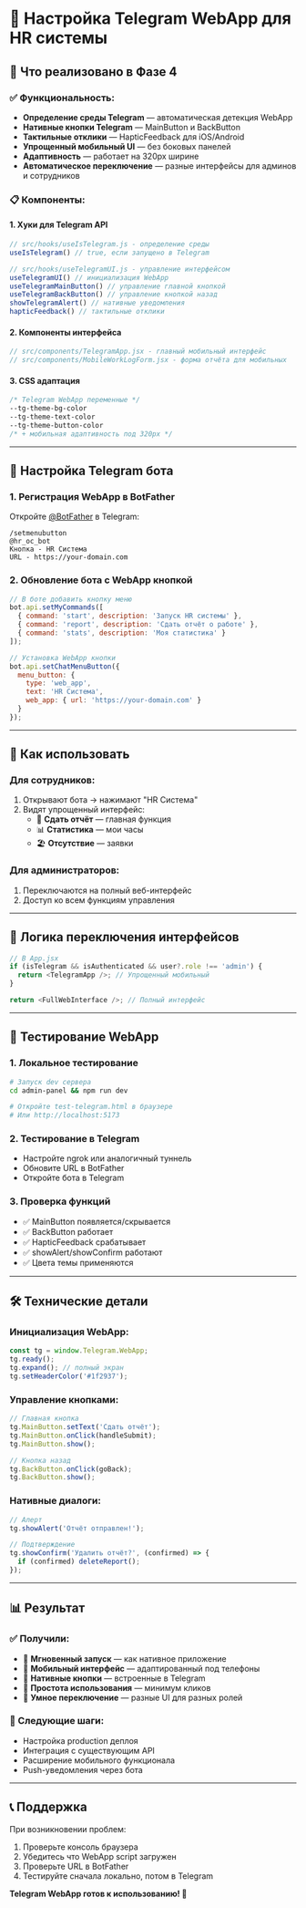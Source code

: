 # 🚀 Настройка Telegram WebApp для HR системы

## 📱 Что реализовано в Фазе 4

### ✅ Функциональность:
- **Определение среды Telegram** — автоматическая детекция WebApp
- **Нативные кнопки Telegram** — MainButton и BackButton
- **Тактильные отклики** — HapticFeedback для iOS/Android
- **Упрощенный мобильный UI** — без боковых панелей
- **Адаптивность** — работает на 320px ширине
- **Автоматическое переключение** — разные интерфейсы для админов и сотрудников

### 📋 Компоненты:

#### 1. **Хуки для Telegram API**
```javascript
// src/hooks/useIsTelegram.js - определение среды
useIsTelegram() // true, если запущено в Telegram

// src/hooks/useTelegramUI.js - управление интерфейсом
useTelegramUI() // инициализация WebApp
useTelegramMainButton() // управление главной кнопкой
useTelegramBackButton() // управление кнопкой назад
showTelegramAlert() // нативные уведомления
hapticFeedback() // тактильные отклики
```

#### 2. **Компоненты интерфейса**
```javascript
// src/components/TelegramApp.jsx - главный мобильный интерфейс
// src/components/MobileWorkLogForm.jsx - форма отчёта для мобильных
```

#### 3. **CSS адаптация**
```css
/* Telegram WebApp переменные */
--tg-theme-bg-color
--tg-theme-text-color  
--tg-theme-button-color
/* + мобильная адаптивность под 320px */
```

---

## 🔧 Настройка Telegram бота

### 1. **Регистрация WebApp в BotFather**

Откройте [@BotFather](https://t.me/BotFather) в Telegram:

```
/setmenubutton
@hr_oc_bot
Кнопка - HR Система
URL - https://your-domain.com
```

### 2. **Обновление бота с WebApp кнопкой**

```javascript
// В боте добавить кнопку меню
bot.api.setMyCommands([
  { command: 'start', description: 'Запуск HR системы' },
  { command: 'report', description: 'Сдать отчёт о работе' },
  { command: 'stats', description: 'Моя статистика' }
]);

// Установка WebApp кнопки
bot.api.setChatMenuButton({
  menu_button: {
    type: 'web_app',
    text: 'HR Система',
    web_app: { url: 'https://your-domain.com' }
  }
});
```

---

## 🎯 Как использовать

### **Для сотрудников:**
1. Открывают бота → нажимают "HR Система" 
2. Видят упрощенный интерфейс:
   - 📝 **Сдать отчёт** — главная функция
   - 📊 **Статистика** — мои часы  
   - 🏖️ **Отсутствие** — заявки

### **Для администраторов:**
1. Переключаются на полный веб-интерфейс
2. Доступ ко всем функциям управления

---

## 🔄 Логика переключения интерфейсов

```javascript
// В App.jsx
if (isTelegram && isAuthenticated && user?.role !== 'admin') {
  return <TelegramApp />; // Упрощенный мобильный
}

return <FullWebInterface />; // Полный интерфейс
```

---

## 📱 Тестирование WebApp

### 1. **Локальное тестирование**
```bash
# Запуск dev сервера
cd admin-panel && npm run dev

# Откройте test-telegram.html в браузере
# Или http://localhost:5173 
```

### 2. **Тестирование в Telegram**
- Настройте ngrok или аналогичный туннель
- Обновите URL в BotFather
- Откройте бота в Telegram

### 3. **Проверка функций**
- ✅ MainButton появляется/скрывается
- ✅ BackButton работает  
- ✅ HapticFeedback срабатывает
- ✅ showAlert/showConfirm работают
- ✅ Цвета темы применяются

---

## 🛠️ Технические детали

### **Инициализация WebApp:**
```javascript
const tg = window.Telegram.WebApp;
tg.ready();
tg.expand(); // полный экран
tg.setHeaderColor('#1f2937');
```

### **Управление кнопками:**
```javascript
// Главная кнопка
tg.MainButton.setText('Сдать отчёт');
tg.MainButton.onClick(handleSubmit);
tg.MainButton.show();

// Кнопка назад  
tg.BackButton.onClick(goBack);
tg.BackButton.show();
```

### **Нативные диалоги:**
```javascript
// Алерт
tg.showAlert('Отчёт отправлен!');

// Подтверждение
tg.showConfirm('Удалить отчёт?', (confirmed) => {
  if (confirmed) deleteReport();
});
```

---

## 📊 Результат

### ✅ Получили:
- 🚀 **Мгновенный запуск** — как нативное приложение
- 📱 **Мобильный интерфейс** — адаптированный под телефоны  
- 🔘 **Нативные кнопки** — встроенные в Telegram
- 🎯 **Простота использования** — минимум кликов
- 🔄 **Умное переключение** — разные UI для разных ролей

### 🎯 Следующие шаги:
- Настройка production деплоя
- Интеграция с существующим API
- Расширение мобильного функционала
- Push-уведомления через бота

---

## 📞 Поддержка

При возникновении проблем:
1. Проверьте консоль браузера
2. Убедитесь что WebApp script загружен
3. Проверьте URL в BotFather
4. Тестируйте сначала локально, потом в Telegram

**Telegram WebApp готов к использованию! 🎉** 